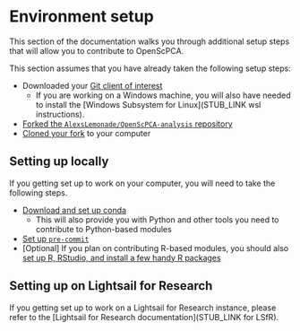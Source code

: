 # Environment setup

This section of the documentation walks you through additional setup steps that will allow you to contribute to OpenScPCA.

This section assumes that you have already taken the following setup steps:

- Downloaded your [Git client of interest](../install-a-github-client.md)
    - If you are working on a Windows machine, you will also have needed to install the [Windows Subsystem for Linux](STUB_LINK wsl instructions).
- [Forked the `AlexsLemonade/OpenScPCA-analysis` repository](../fork-the-repo.md)
- [Cloned your fork](../clone-the-repo.md) to your computer

## Setting up locally

If you getting set up to work on your computer, you will need to take the following steps.

- [Download and set up conda](./setup-conda.md)
    - This will also provide you with Python and other tools you need to contribute to Python-based modules
- [Set up `pre-commit`](./setup-precommit.md)
- [Optional] If you plan on contributing R-based modules, you should also [set up R, RStudio, and install a few handy R packages](./install-r-rstudio.md)

## Setting up on Lightsail for Research

If you getting set up to work on a Lightsail for Research instance, please refer to the [Lightsail for Research documentation](STUB_LINK for LSfR).
